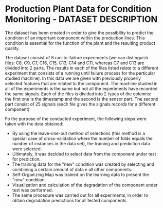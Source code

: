 # Production Plant Data for Condition Monitoring - DATASET DESCRIPTION

The dataset has been created in order to give the possibility to predict the condition of an important component within the production lines. This condition is essential for the function of the plant and the resulting product quality.

The dataset consist of 8 run-to-failure experiments (we can distinguish files: C8, C9, C7, C16, C15, C13, C14 and C11, whereas C7 and C13 are divided into 2 parts. The results in each of the files listed relate to a different experiment that consists of a running until failure process for the particular studied machine). In this data we are given with  previously properly selected features that are related to the component. The machine studied in all of the experiments is the same but not all the experiments have recorded the same signals.
Each of the files is divided into 2 types of the columns: the first one is the timestamp and the second is the sensor part. The second part consist of 25 signals (each file gives the signals records for a different component)

Fo the purpose of the conducted experiment, the following steps were taken with the data obtained:
* By using the leave-one-out method of selections (this method is a special case of cross-validation where the number of folds equals the number of instances in the data set), the training and prediction data were selected.
* Ultimately, it was decided to select data from the component under test for prediction.
* The training data for the "new" condition was created by selecting and combining a certain amount of data e all other components.
* Self-Organizing Map was trained on the learning data to present the "new" condition.
* Visualization and calculation of the degradation of the component under test was performed. 
* The same procedure was carried out for all experiments, in order to obtain degradation predictions for all tested components.

